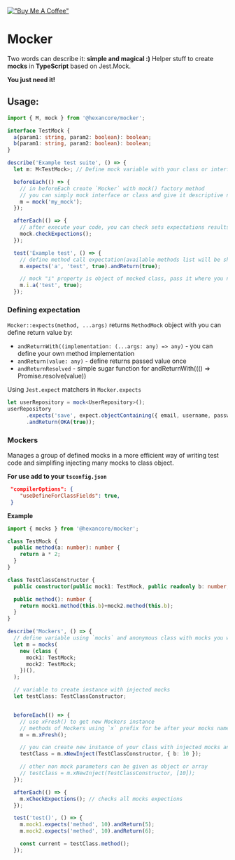 [!["Buy Me A Coffee"](https://www.buymeacoffee.com/assets/img/custom_images/orange_img.png)](https://buycoffee.to/mararok)

# Mocker
Two words can describe it: **simple and magical :)**
Helper stuff to create **mocks** in **TypeScript** based on Jest.Mock.

**You just need it!**

## Usage:
```ts
import { M, mock } from '@hexancore/mocker';

interface TestMock {
  a(param1: string, param2: boolean): boolean;
  b(param1: string, param2: boolean): boolean;
}

describe('Example test suite', () => {
  let m: M<TestMock>; // Define mock variable with your class or interface wrapped with `M` type

  beforeEach(() => {
    // in beforeEach create `Mocker` with mock() factory method
    // you can simply mock interface or class and give it descriptive name(used in errors)
    m = mock('my_mock');
  });

  afterEach(() => {
    // after execute your code, you can check sets expectations results with it(for many tests call it in jest "afterEach")
    mock.checkExpections();
  });

  test('Example test', () => {
    // define method call expectation(available methods list will be shows in VS + it will hint all parameters and return type )
    m.expects('a', 'test', true).andReturn(true);

    // mock "i" property is object of mocked class, pass it where you need
    m.i.a('test', true);
  });
```

### Defining expectation

`Mocker::expects(method, ...args)` returns `MethodMock` object with you can define return value by:
*  `andReturnWith((implementation: (...args: any) => any)` - you can define your own method implementation
*  `andReturn(value: any)` - define returns passed value once
*  `andReturnResolved` - simple sugar function for andReturnWith((() => Promise.resolve(value))

Using `Jest.expect` matchers in `Mocker.expects`
```ts
let userRepository = mock<UserRepository>();
userRepository
      .expects('save', expect.objectContaining({ email, username, password: hashedPassword }))
      .andReturn(OKA(true));
```

### Mockers
Manages a group of defined mocks in a more efficient way of writing test code and simplifing injecting many mocks to class object.

**For use add to your `tsconfig.json`**
```json
 "compilerOptions": {
    "useDefineForClassFields": true,
 }
```
**Example**
```ts
import { mocks } from '@hexancore/mocker';

class TestMock {
  public method(a: number): number {
    return a * 2;
  }
}

class TestClassConstructor {
  public constructor(public mock1: TestMock, public readonly b: number, public mock2: TestMock) {}

  public method(): number {
    return mock1.method(this.b)+mock2.method(this.b);
  }
}

describe('Mockers', () => {
  // define variable using `mocks` and anonymous class with mocks you want create
  let m = mocks(
    new (class {
      mock1: TestMock;
      mock2: TestMock;
    })(),
  );

  // variable to create instance with injected mocks
  let testClass: TestClassConstructor;


  beforeEach(() => {
    // use xFresh() to get new Mockers instance
    // methods of Mockers using `x` prefix for be after your mocks names on VS list
    m = m.xFresh();

    // you can create new instance of your class with injected mocks and other parameters
    testClass = m.xNewInject(TestClassConstructor, { b: 10 });

    // other non mock parameters can be given as object or array
    // testClass = m.xNewInject(TestClassConstructor, [10]);
  });

  afterEach(() => {
    m.xCheckExpections(); // checks all mocks expections
  });

  test('test()', () => {
    m.mock1.expects('method', 10).andReturn(5);
    m.mock2.expects('method', 10).andReturn(6);

    const current = testClass.method();
  });
```
